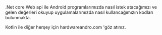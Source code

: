  .Net core Web api ile Android programlarımızda nasıl istek atacağımızı ve gelen değerleri okuyup uygulamalarımızda nasıl
kullancağımızın kodları bulunmakta.

Kotlin ile diğer herşey için hardwareandro.com 'göz atınız.




